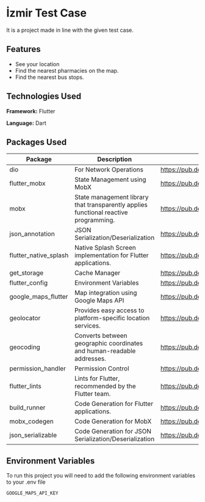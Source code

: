 # İzmir Test Case

It is a project made in line with the given test case.

## Features

- See your location
- Find the nearest pharmacies on the map.
- Find the nearest bus stops.

## Technologies Used

**Framework:** Flutter

**Language:** Dart

## Packages Used

| Package               | Description                                                                          | Resource                                         |
| --------------------- | ------------------------------------------------------------------------------------ | ------------------------------------------------ |
| dio                   | For Network Operations                                                               | <https://pub.dev/packages/dio>                   |
| flutter_mobx          | State Management using MobX                                                          | <https://pub.dev/packages/flutter_mobx>          |
| mobx                  | State management library that transparently applies functional reactive programming. | <https://pub.dev/packages/mobx>                  |
| json_annotation       | JSON Serialization/Deserialization                                                   | <https://pub.dev/packages/json_annotation>       |
| flutter_native_splash | Native Splash Screen implementation for Flutter applications.                        | <https://pub.dev/packages/flutter_native_splash> |
| get_storage           | Cache Manager                                                                        | <https://pub.dev/packages/get_storage>           |
| flutter_config        | Environment Variables                                                                | <https://pub.dev/packages/flutter_config>        |
| google_maps_flutter   | Map integration using Google Maps API                                                | <https://pub.dev/packages/google_maps_flutter>   |
| geolocator            | Provides easy access to platform-specific location services.                         | <https://pub.dev/packages/geolocator>            |
| geocoding             | Converts between geographic coordinates and human-readable addresses.                | <https://pub.dev/packages/geocoding>             |
| permission_handler    | Permission Control                                                                   | <https://pub.dev/packages/permission_handler>    |
| flutter_lints         | Lints for Flutter, recommended by the Flutter team.                                  | <https://pub.dev/packages/flutter_lints>         |
| build_runner          | Code Generation for Flutter applications.                                            | <https://pub.dev/packages/build_runner>          |
| mobx_codegen          | Code Generation for MobX                                                             | <https://pub.dev/packages/mobx_codegen>          |
| json_serializable     | Code Generation for JSON Serialization/Deserialization                               | <https://pub.dev/packages/json_serializable>     |

## Environment Variables

To run this project you will need to add the following environment variables to your .env file

`GOOGLE_MAPS_API_KEY`
